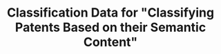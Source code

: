 ---
citation: "\n@article{bergeaud_classification_2017,\n\ttitle = {Classification {Data}
  for \"{Classifying} {Patents} {Based} on their {Semantic} {Content}\"},\n\turl =
  {https://dataverse.harvard.edu/dataset.xhtml?persistentId=doi:10.7910/DVN/ZULMOY},\n\tabstract
  = {Classification Data for Bergeaud, Potiron and Raimbault, 2017, Classifying Patents
  Based on their Semantic Content.},\n\tlanguage = {en},\n\turldate = {2021-08-17},\n\tauthor
  = {Bergeaud, Antonin and Yoann, Potiron and Raimbault, Juste},\n\tmonth = apr,\n\tyear
  = {2017},\n\tnote = {type: dataset},\n}\n"
description: Classification Data for Bergeaud, Potiron and Raimbault, 2017, Classifying
  Patents Based on their Semantic Content.
location: https://dataverse.harvard.edu/dataset.xhtml?persistentId=doi:10.7910/DVN/ZULMOY
record_creation_timestamp: 08/17/2021, 08:40:25
shortname: classifying_patents_semantic_content
title: Classification Data for "Classifying Patents Based on their Semantic Content"
uuid: bf073285-5243-4dc6-a990-c8a8c3f79898
---
